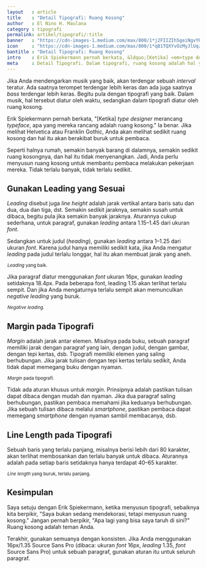 ```yaml
---
layout   : article
title    : "Detail Tipografi: Ruang Kosong"
author   : El Nino H. Maulana
category : tipografi
permalink: artikel/tipografi/:title
banner   : "https://cdn-images-1.medium.com/max/800/1*j2FIIZIh5geiNgvYRacM3Q.png"
icon     : "https://cdn-images-1.medium.com/max/800/1*qB1TQXYvOzMyJlUqzeOQYQ.png"
bantitle : "Detail Tipografi: Ruang Kosong"
intro    : Erik Spiekermann pernah berkata, &ldquo;[Ketika] <em>type designer</em> merancang <em>typeface</em>, apa yang mereka rancang sebenarnya adalah ruang kosong.&rdquo; Ruang kosong adalah teman Anda.
meta     : Detail Tipografi. Dalam tipografi, ruang kosong adalah hal yang membantu pembaca untuk memahami hubungan antar elemen dan memudahkan mereka untuk menikmati tulisan.
---
```


Jika Anda mendengarkan musik yang baik, akan terdengar sebuah *interval* teratur. Ada saatnya terompet terdengar lebih keras dan ada juga saatnya *bass* terdengar lebih keras. Begitu pula dengan tipografi yang baik. Dalam musik, hal tersebut diatur oleh waktu, sedangkan dalam tipografi diatur oleh ruang kosong.

Erik Spiekermann pernah berkata, "[Ketika] *type designer* merancang *typeface*, apa yang mereka rancang adalah ruang kosong." Ia benar. Jika melihat Helvetica atau Franklin Gothic, Anda akan melihat sedikit ruang kosong dan hal itu akan berakibat buruk untuk pembaca.

Seperti halnya rumah, semakin banyak barang di dalamnya, semakin sedikit ruang kosongnya, dan hal itu tidak menyenangkan. Jadi, Anda perlu menyusun ruang kosong untuk membantu pembaca melakukan pekerjaan mereka. Tidak terlalu banyak, tidak terlalu sedikit.

## Gunakan Leading yang Sesuai

*Leading* disebut juga *line height* adalah jarak vertikal antara baris satu dan dua, dua dan tiga, dst. Semakin sedikit jaraknya, semakin susah untuk dibaca, begitu pula jika semakin banyak jaraknya. Aturannya cukup sederhana, untuk paragraf, gunakan *leading* antara 1.15–1.45 dari ukuran *font*.

Sedangkan untuk judul (*heading*), gunakan *leading* antara 1–1.25 dari ukuran *font*. Karena judul hanya memiliki sedikit kata, jika Anda mengatur *leading* pada judul terlalu longgar, hal itu akan membuat jarak yang aneh.

<img src="data:image/png;base64,R0lGODlhAQABAAD/ACwAAAAAAQABAAACADs=" data-src="https://cdn-images-1.medium.com/max/800/1*MowRX4ISk79jkI71s8OmsA.png" alt="Leading yang baik." title="Leading yang baik."><small class="site-article__caption"><em>Leading</em> yang baik.</small>

Jika paragraf diatur menggunakan *font* ukuran 16px, gunakan *leading* setidaknya 18.4px. Pada beberapa font, leading 1.15 akan terlihat terlalu sempit. Dan jika Anda mengaturnya terlalu sempit akan memunculkan *negative leading* yang buruk.

<img src="data:image/png;base64,R0lGODlhAQABAAD/ACwAAAAAAQABAAACADs=" data-src="https://cdn-images-1.medium.com/max/800/1*sIuNuNlmm3dLNpw8WN4JOg.png" alt="Negative leading." title="Negative leading."><small class="site-article__caption"><em>Negative leading.</em></small>

## Margin pada Tipografi

*Margin* adalah jarak antar elemen. Misalnya pada buku, sebuah paragraf memiliki jarak dengan paragraf yang lain, dengan judul, dengan gambar, dengan tepi kertas, dsb. Tipografi memiliki elemen yang saling berhubungan. Jika jarak tulisan dengan tepi kertas terlalu sedikit, Anda tidak dapat memegang buku dengan nyaman.

<img src="data:image/png;base64,R0lGODlhAQABAAD/ACwAAAAAAQABAAACADs=" data-src="https://cdn-images-1.medium.com/max/800/1*HtE6-sPSz6Mz1AdB0hI8Qg.png" alt="Margin pada tipografi." title="Margin pada tipografi."><small class="site-article__caption"><em>Margin</em> pada tipografi.</small>

Tidak ada aturan khusus untuk *margin*. Prinsipnya adalah pastikan tulisan dapat dibaca dengan mudah dan nyaman. Jika dua paragraf saling berhubungan, pastikan pembaca memahami jika keduanya berhubungan. Jika sebuah tulisan dibaca melalui *smartphone*, pastikan pembaca dapat memegang *smartphone* dengan nyaman sambil membacanya, dsb.

## Line Length pada Tipografi

Sebuah baris yang terlalu panjang, misalnya berisi lebih dari 80 karakter, akan terlihat membosankan dan terlalu banyak untuk dibaca. Aturannya adalah pada setiap baris setidaknya hanya terdapat 40–65 karakter.

<img src="data:image/png;base64,R0lGODlhAQABAAD/ACwAAAAAAQABAAACADs=" data-src="https://cdn-images-1.medium.com/max/800/1*FrX6NCgUy3AsTxCimCQFMg.png" alt="Line length." title="Line length."><small class="site-article__caption"><em>Line length</em> yang buruk, terlalu panjang.</small>

## Kesimpulan

Saya setuju dengan Erik Spiekermann, ketika menyusun tipografi, sebaiknya kita berpikir, "Saya bukan sedang mendekorasi, tetapi menyusun ruang kosong." Jangan pernah berpikir, "Apa lagi yang bisa saya taruh di sini?" Ruang kosong adalah teman Anda.

Terakhir, gunakan semuanya dengan konsisten. Jika Anda menggunakan 16px/1.35 Source Sans Pro (dibaca: ukuran *font* 16px, *leading* 1.35, *font* Source Sans Pro) untuk sebuah paragraf, gunakan aturan itu untuk seluruh paragraf.
